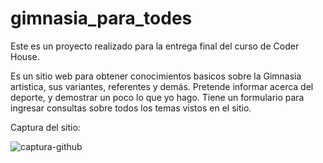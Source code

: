 # gimnasia_para_todes

Este es un proyecto realizado para la entrega final del curso de Coder House.

Es un sitio web para obtener conocimientos basicos sobre la Gimnasia artistica, sus variantes, referentes y demás.
Pretende informar acerca del deporte, y demostrar un poco lo que yo hago.
Tiene un formulario para ingresar consultas sobre todos los temas vistos en el sitio.

Captura del sitio:

![captura-github](https://user-images.githubusercontent.com/101676324/173957228-c0653fe9-88cb-4b86-bd2b-b8ef2b1be7de.png)

